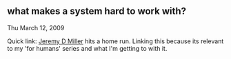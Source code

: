 
what makes a system hard to work with?
--------------------------------------

Thu March 12, 2009

Quick link: [Jeremy D
Miller](http://codebetter.com/blogs/jeremy.miller/archive/2009/03/12/what-makes-a-system-hard-to-work-with.aspx) hits
a home run. Linking this because its relevant to my 'for humans' series
and what I'm getting to with it.
